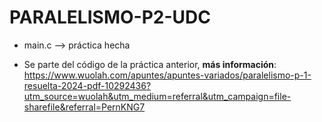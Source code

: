 # PARALELISMO-P2-UDC

- main.c --> práctica hecha

- Se parte del código de la práctica anterior, **más información**: https://www.wuolah.com/apuntes/apuntes-variados/paralelismo-p-1-resuelta-2024-pdf-10292436?utm_source=wuolah&utm_medium=referral&utm_campaign=file-sharefile&referral=PernKNG7


